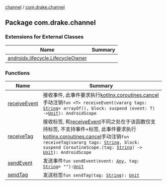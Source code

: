 [channel](../index.md) / [com.drake.channel](./index.md)

## Package com.drake.channel

### Extensions for External Classes

| Name | Summary |
|---|---|
| [androidx.lifecycle.LifecycleOwner](androidx.lifecycle.-lifecycle-owner/index.md) |  |

### Functions

| Name | Summary |
|---|---|
| [receiveEvent](receive-event.md) | 接收事件, 此事件要求执行[kotlinx.coroutines.cancel](#)手动注销`fun <T> receiveEvent(vararg tags: `[`String`](https://kotlinlang.org/api/latest/jvm/stdlib/kotlin/-string/index.html)` = arrayOf(), block: suspend (event: T) -> `[`Unit`](https://kotlinlang.org/api/latest/jvm/stdlib/kotlin/-unit/index.html)`): AndroidScope` |
| [receiveTag](receive-tag.md) | 接收标签, 和[receiveEvent](androidx.lifecycle.-lifecycle-owner/receive-event.md)不同之处在于该函数仅支持标签, 不支持事件+标签, 此事件要求执行[kotlinx.coroutines.cancel](#)手动注销`fun receiveTag(vararg tags: `[`String`](https://kotlinlang.org/api/latest/jvm/stdlib/kotlin/-string/index.html)`, block: suspend CoroutineScope.(tag: `[`String`](https://kotlinlang.org/api/latest/jvm/stdlib/kotlin/-string/index.html)`) -> `[`Unit`](https://kotlinlang.org/api/latest/jvm/stdlib/kotlin/-unit/index.html)`): AndroidScope` |
| [sendEvent](send-event.md) | 发送事件`fun sendEvent(event: `[`Any`](https://kotlinlang.org/api/latest/jvm/stdlib/kotlin/-any/index.html)`, tag: `[`String`](https://kotlinlang.org/api/latest/jvm/stdlib/kotlin/-string/index.html)` = ""): `[`Unit`](https://kotlinlang.org/api/latest/jvm/stdlib/kotlin/-unit/index.html) |
| [sendTag](send-tag.md) | 发送标签`fun sendTag(tag: `[`String`](https://kotlinlang.org/api/latest/jvm/stdlib/kotlin/-string/index.html)`): `[`Unit`](https://kotlinlang.org/api/latest/jvm/stdlib/kotlin/-unit/index.html) |
